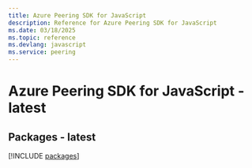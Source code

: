 ```yaml
---
title: Azure Peering SDK for JavaScript
description: Reference for Azure Peering SDK for JavaScript
ms.date: 03/18/2025
ms.topic: reference
ms.devlang: javascript
ms.service: peering
---
```

# Azure Peering SDK for JavaScript - latest
## Packages - latest
[!INCLUDE [packages](peering-index.md)]